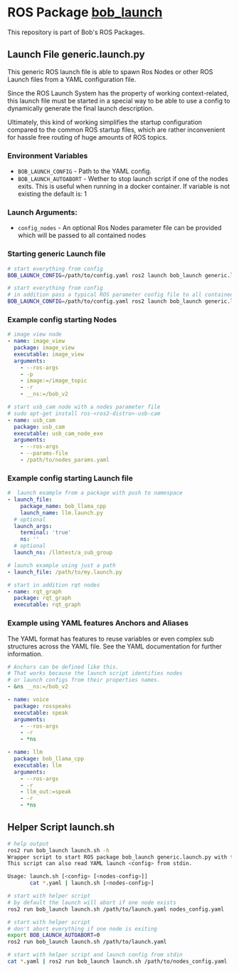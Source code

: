 # ROS Package [bob_launch](https://github.com/bob-ros2/bob_launch)
This repository is part of Bob's ROS Packages.

## Launch File generic.launch.py

This generic ROS launch file is able to spawn Ros Nodes or other ROS Launch files from a YAML configuration file.

Since the ROS Launch System has the property of working context-related, this launch file must be started in a special way to be able to use a config to dynamically generate the final launch description.

Ultimately, this kind of working simplifies the startup configuration compared to the common ROS startup files, which are rather inconvenient for hassle free routing of huge amounts of ROS topics.

### Environment Variables
* `BOB_LAUNCH_CONFIG` - Path to the YAML config.
* `BOB_LAUNCH_AUTOABORT` - Wether to stop launch script if one of the nodes exits. This is useful when running in a docker container. If variable is not existing the default is: 1

### Launch Arguments:
* `config_nodes` - An optional Ros Nodes parameter file can be provided which will be passed to all contained nodes

### Starting generic Launch file
```bash
# start everything from config
BOB_LAUNCH_CONFIG=/path/to/config.yaml ros2 launch bob_launch generic.launch.py

# start everything from config 
# in addition pass a typical ROS parameter config file to all contained ros nodes within our config
BOB_LAUNCH_CONFIG=/path/to/config.yaml ros2 launch bob_launch generic.launch.py config_nodes:=nodes_config.yaml
```

### Example config starting Nodes
```YAML
# image view node
- name: image_view
  package: image_view
  executable: image_view
  arguments:
    - --ros-args
    - -p
    - image:=/image_topic
    - -r
    - __ns:=/bob_v2

# start usb_cam node with a nodes parameter file
# sudo apt-get install ros-<ros2-distro>-usb-cam
- name: usb_cam
  package: usb_cam
  executable: usb_cam_node_exe
  arguments:
    - --ros-args
    - --params-file
    - /path/to/nodes_params.yaml
```

### Example config starting Launch file
```YAML
#  launch example from a package with push to namespace
- launch_file: 
    package_name: bob_llama_cpp
    launch_name: llm.launch.py
  # optional
  launch_args:
    terminal: 'true'
    ns: ''
  # optional
  launch_ns: /llmtest/a_sub_group

# launch example using just a path
- launch_file: /path/to/my.launch.py

# start in addition rqt nodes
- name: rqt_graph
  package: rqt_graph
  executable: rqt_graph
```

### Example using YAML features Anchors and Aliases
The YAML format has features to reuse variables or even complex sub structures across the YAML file. See the YAML documentation for further information.
```YAML
# Anchors can be defined like this. 
# That works because the launch script identifies nodes 
# or launch configs from their properties names.
- &ns __ns:=/bob_v2

- name: voice
  package: rosspeaks
  executable: speak
  arguments:
    - --ros-args
    - -r
    - *ns

- name: llm
  package: bob_llama_cpp
  executable: llm
  arguments:
    - --ros-args
    - -r
    - llm_out:=speak
    - -r
    - *ns
```

## Helper Script launch.sh
```bash
# help output
ros2 run bob_launch launch.sh -h
Wrapper script to start ROS package bob_launch generic.launch.py with the given parameter.
This script can also read YAML launch <config> from stdin.

Usage: launch.sh [<config> [<nodes-config>]]
       cat *.yaml | launch.sh [<nodes-config>]
```
```bash
# start with helper script
# by default the launch will abort if one node exists
ros2 run bob_launch launch.sh /path/to/launch.yaml nodes_config.yaml

# start with helper script
# don't abort everything if one node is exiting
export BOB_LAUNCH_AUTOABORT=0
ros2 run bob_launch launch.sh /path/to/launch.yaml

# start with helper script and launch config from stdin
cat *.yaml | ros2 run bob_launch launch.sh /path/to/nodes_config.yaml
```
